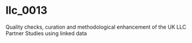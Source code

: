 # llc_0013
Quality checks, curation and methodological enhancement of the UK LLC Partner Studies using linked data
